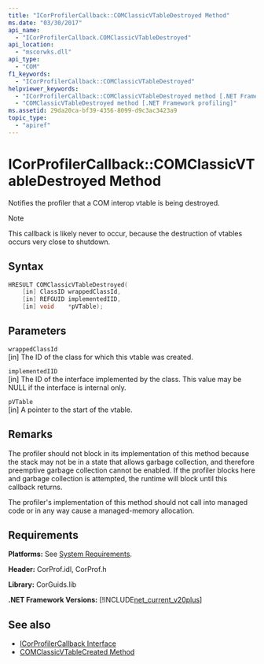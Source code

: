 ```yaml
---
title: "ICorProfilerCallback::COMClassicVTableDestroyed Method"
ms.date: "03/30/2017"
api_name: 
  - "ICorProfilerCallback.COMClassicVTableDestroyed"
api_location: 
  - "mscorwks.dll"
api_type: 
  - "COM"
f1_keywords: 
  - "ICorProfilerCallback::COMClassicVTableDestroyed"
helpviewer_keywords: 
  - "ICorProfilerCallback::COMClassicVTableDestroyed method [.NET Framework profiling]"
  - "COMClassicVTableDestroyed method [.NET Framework profiling]"
ms.assetid: 29da20ca-bf39-4356-8099-d9c3ac3423a9
topic_type: 
  - "apiref"
---
```

# ICorProfilerCallback::COMClassicVTableDestroyed Method
Notifies the profiler that a COM interop vtable is being destroyed.  
  
> [!NOTE]
> This callback is likely never to occur, because the destruction of vtables occurs very close to shutdown.  
  
## Syntax  
  
```cpp  
HRESULT COMClassicVTableDestroyed(  
    [in] ClassID wrappedClassId,  
    [in] REFGUID implementedIID,  
    [in] void    *pVTable);  
```  
  
## Parameters  
 `wrappedClassId`  
 [in] The ID of the class for which this vtable was created.  
  
 `implementedIID`  
 [in] The ID of the interface implemented by the class. This value may be NULL if the interface is internal only.  
  
 `pVTable`  
 [in] A pointer to the start of the vtable.  
  
## Remarks  
 The profiler should not block in its implementation of this method because the stack may not be in a state that allows garbage collection, and therefore preemptive garbage collection cannot be enabled. If the profiler blocks here and garbage collection is attempted, the runtime will block until this callback returns.  
  
 The profiler's implementation of this method should not call into managed code or in any way cause a managed-memory allocation.  
  
## Requirements  
 **Platforms:** See [System Requirements](../../../../docs/framework/get-started/system-requirements.md).  
  
 **Header:** CorProf.idl, CorProf.h  
  
 **Library:** CorGuids.lib  
  
 **.NET Framework Versions:** [!INCLUDE[net_current_v20plus](../../../../includes/net-current-v20plus-md.md)]  
  
## See also

- [ICorProfilerCallback Interface](../../../../docs/framework/unmanaged-api/profiling/icorprofilercallback-interface.md)
- [COMClassicVTableCreated Method](../../../../docs/framework/unmanaged-api/profiling/icorprofilercallback-comclassicvtablecreated-method.md)
